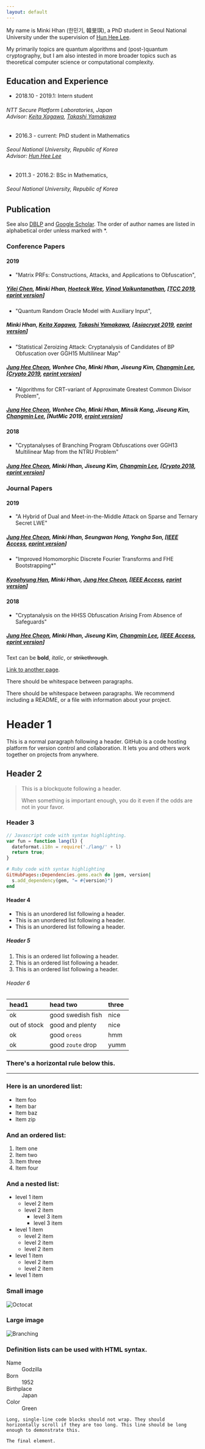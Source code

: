 ```yaml
---
layout: default
---
```


My name is Minki Hhan (한민기, 韓旻琪), a PhD student in Seoul National University under the supervision of [Hun Hee Lee](http://www.math.snu.ac.kr/~hhlee/). 

My primarily topics are quantum algorithms and (post-)quantum cryptography, but I am also intested in more broader topics such as theoretical computer science or computational complexity.

## Education and Experience
- 2018.10 - 2019.1: Intern student
###### NTT Secure Platform Laboratories, Japan<br/>Advisor: [Keita Xagawa](http://xagawa.net/), [Takashi Yamakawa](https://sites.google.com/view/takashiyamakawa)
- 2016.3 - current: PhD student in Mathematics
###### Seoul National University, Republic of Korea<br/>Advisor: [Hun Hee Lee](http://www.math.snu.ac.kr/~hhlee/)
- 2011.3 - 2016.2: BSc in Mathematics, 
###### Seoul National University, Republic of Korea


## Publication
See also [DBLP](https://dblp.org/pers/hd/h/Hhan:Minki) and [Google Scholar](https://scholar.google.com/citations?user=T5xFDAMAAAAJ&hl=en).
The order of author names are listed  in alphabetical order unless marked with *.

### Conference Papers

#### 2019
- "Matrix PRFs: Constructions, Attacks, and Applications to Obfuscation",
##### [Yilei Chen](http://www.chenyilei.net/), Minki Hhan, [Hoeteck Wee](https://www.di.ens.fr/~wee/), [Vinod Vaikuntanathan](https://people.csail.mit.edu/vinodv/), [[TCC 2019](https://link.springer.com/chapter/10.1007%2F978-3-030-36030-6_3), [eprint version](https://eprint.iacr.org/2019/1085)]

- "Quantum Random Oracle Model with Auxiliary Input",
##### Minki Hhan, [Keita Xagawa](http://xagawa.net/), [Takashi Yamakawa](https://sites.google.com/view/takashiyamakawa), [[Asiacrypt 2019](https://link.springer.com/chapter/10.1007%2F978-3-030-34578-5_21), [eprint version](https://eprint.iacr.org/2019/1093)]

- "Statistical Zeroizing Attack: Cryptanalysis of Candidates of BP Obfuscation over GGH15 Multilinear Map"
##### [Jung Hee Cheon](http://www.math.snu.ac.kr/~jhcheon/xe2/), Wonhee Cho, Minki Hhan, Jiseung Kim, <a href="http://perso.ens-lyon.fr/changmin.lee/">Changmin Lee</a>, [<a href="https://link.springer.com/chapter/10.1007%2F978-3-030-26954-8_9">Crypto 2019</a>, <a href="https://eprint.iacr.org/2018/1081">eprint version</a>]

- "Algorithms for CRT-variant of Approximate Greatest Common Divisor Problem",
##### <a href="http://www.math.snu.ac.kr/~jhcheon/xe2/">Jung Hee Cheon</a>, Wonhee Cho, Minki Hhan, Minsik Kang, Jiseung Kim, <a href="http://perso.ens-lyon.fr/changmin.lee/">Changmin Lee</a>, [NutMic 2019, <a href="https://eprint.iacr.org/2019/195">erpint version</a>]

#### 2018
- "Cryptanalyses of Branching Program Obfuscations over GGH13 Multilinear Map from the NTRU Problem" 
##### <a href="http://www.math.snu.ac.kr/~jhcheon/xe2/">Jung Hee Cheon</a>, Minki Hhan, Jiseung Kim, <a href="http://perso.ens-lyon.fr/changmin.lee/">Changmin Lee</a>, [<a href="https://link.springer.com/chapter/10.1007/978-3-319-96878-0_7">Crypto 2018</a>, <a href="https://eprint.iacr.org/2018/408">eprint version</a>]
        

### Journal Papers

#### 2019
- "A Hybrid of Dual and Meet-in-the-Middle Attack on Sparse and Ternary Secret LWE"
##### <a href="http://www.math.snu.ac.kr/~jhcheon/xe2/">Jung Hee Cheon</a>, Minki Hhan, Seungwan Hong, Yongha Son, [<a href="https://ieeexplore.ieee.org/document/8747481">IEEE Access</a>, <a href="https://eprint.iacr.org/2019/1114">eprint version</a>]

- "Improved Homomorphic Discrete Fourier Transforms and FHE Bootstrapping*"
##### <a href="https://kyoohyunghan.github.io/">Kyoohyung Han</a>, Minki Hhan, <a href="http://www.math.snu.ac.kr/~jhcheon/xe2/">Jung Hee Cheon</a>, [<a href="https://ieeexplore.ieee.org/document/8701685">IEEE Access</a>, <a href="https://eprint.iacr.org/2018/1073">eprint version</a>]

#### 2018
- "Cryptanalysis on the HHSS Obfuscation Arising From Absence of Safeguards"
##### <a href="http://www.math.snu.ac.kr/~jhcheon/xe2/">Jung Hee Cheon</a>, Minki Hhan, Jiseung Kim, <a href="http://perso.ens-lyon.fr/changmin.lee/">Changmin Lee</a>, [<a href="https://ieeexplore.ieee.org/document/8401690">IEEE Access</a>, <a href="https://eprint.iacr.org/2018/397">eprint version</a>]



Text can be **bold**, _italic_, or ~~strikethrough~~.

[Link to another page](./another-page.html).

There should be whitespace between paragraphs.

There should be whitespace between paragraphs. We recommend including a README, or a file with information about your project.

# Header 1

This is a normal paragraph following a header. GitHub is a code hosting platform for version control and collaboration. It lets you and others work together on projects from anywhere.

## Header 2

> This is a blockquote following a header.
>
> When something is important enough, you do it even if the odds are not in your favor.

### Header 3

```js
// Javascript code with syntax highlighting.
var fun = function lang(l) {
  dateformat.i18n = require('./lang/' + l)
  return true;
}
```

```ruby
# Ruby code with syntax highlighting
GitHubPages::Dependencies.gems.each do |gem, version|
  s.add_dependency(gem, "= #{version}")
end
```

#### Header 4

*   This is an unordered list following a header.
*   This is an unordered list following a header.
*   This is an unordered list following a header.

##### Header 5

1.  This is an ordered list following a header.
2.  This is an ordered list following a header.
3.  This is an ordered list following a header.

###### Header 6

| head1        | head two          | three |
|:-------------|:------------------|:------|
| ok           | good swedish fish | nice  |
| out of stock | good and plenty   | nice  |
| ok           | good `oreos`      | hmm   |
| ok           | good `zoute` drop | yumm  |

### There's a horizontal rule below this.

* * *

### Here is an unordered list:

*   Item foo
*   Item bar
*   Item baz
*   Item zip

### And an ordered list:

1.  Item one
1.  Item two
1.  Item three
1.  Item four

### And a nested list:

- level 1 item
  - level 2 item
  - level 2 item
    - level 3 item
    - level 3 item
- level 1 item
  - level 2 item
  - level 2 item
  - level 2 item
- level 1 item
  - level 2 item
  - level 2 item
- level 1 item

### Small image

![Octocat](https://github.githubassets.com/images/icons/emoji/octocat.png)

### Large image

![Branching](https://guides.github.com/activities/hello-world/branching.png)


### Definition lists can be used with HTML syntax.

<dl>
<dt>Name</dt>
<dd>Godzilla</dd>
<dt>Born</dt>
<dd>1952</dd>
<dt>Birthplace</dt>
<dd>Japan</dd>
<dt>Color</dt>
<dd>Green</dd>
</dl>

```
Long, single-line code blocks should not wrap. They should horizontally scroll if they are too long. This line should be long enough to demonstrate this.
```

```
The final element.
```
